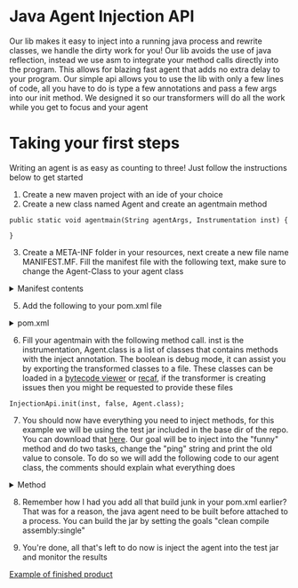 
# Java Agent Injection API
Our lib makes it easy to inject into a running java process and rewrite classes, we handle the dirty work for you! Our lib avoids the use of java reflection, instead we use asm to integrate your method calls directly into the program. This allows for blazing fast agent that adds no extra delay to your program. Our simple api allows you to use the lib with only a few lines of code, all you have to do is type a few annotations and pass a few args into our init method. We designed it so our transformers will do all the work while you get to focus and your agent

# Taking your first steps
Writing an agent is as easy as counting to three! Just follow the instructions below to get started

1. Create a new maven project with an ide of your choice
2. Create a new class named Agent and create an agentmain method
```
public static void agentmain(String agentArgs, Instrumentation inst) {

}
```

3. Create a META-INF folder in your resources, next create a new file name MANIFEST.MF. Fill the manifest file with the following text, make sure to change the Agent-Class to your agent class
<details>
<summary>Manifest contents</summary>
    
```
Manifest-Version: 1.0
Agent-Class: me.example.Agent <<< replace this with your own package and class
Can-Redefine-Classes: true
Can-Retransform-Classes: true
Can-Set-Native-Method-Prefix: true
Can-Set-Native-Prefix: true
```

</details>

5. Add the following to your pom.xml file
<details>
<summary>pom.xml</summary>
    
```
<repositories>
	<repository>
		<id>jitpack.io</id>
		<url>https://jitpack.io</url>
	</repository>
</repositories>
    
<dependencies>
	<dependency>
		<groupId>com.github.NathanKassab</groupId>
		<artifactId>Java-Agent-Injection-API</artifactId>
		<version>0.0.3-alpha</version>
	</dependency>
</dependencies>
    
<build>
	<plugins>
		<plugin>
			<artifactId>maven-compiler-plugin</artifactId>
			<configuration>
				<source>1.8</source>
				<target>1.8</target>
			</configuration>
		</plugin>
		<plugin>
			<artifactId>maven-assembly-plugin</artifactId>
			<configuration>
				<archive>
					<manifestFile>src/main/resources/META-INF/MANIFEST.MF</manifestFile>
				</archive>
				<descriptorRefs>
					<descriptorRef>jar-with-dependencies</descriptorRef>
				</descriptorRefs>
			</configuration>
		</plugin>
	</plugins>
</build>
```

</details>

6. Fill your agentmain with the following method call. inst is the instrumentation, Agent.class is a list of classes that contains methods with the inject annotation. The boolean is debug mode, it can assist you by exporting the transformed classes to a file. These classes can be loaded in a [bytecode viewer](https://github.com/Konloch/bytecode-viewer) or [recaf](https://github.com/Col-E/Recaf), if the transformer is creating issues then you might be requested to provide these files
```
InjectionApi.init(inst, false, Agent.class);
```

7. You should now have everything you need to inject methods, for this example we will be using the test jar included in the base dir of the repo. You can download that [here](https://github.com/NathanKassab/Java-Agent-Injection-API/blob/main/victim.jar). Our goal will be to inject into the "funny" method and do two tasks, change the "ping" string and print the old value to console. To do so we will add the following code to our agent class, the comments should explain what everything does
<details>
<summary>Method</summary>

```
// Tells the transformer to accept that we will be changing these variables, local variables accept a name while 
// static and instance variables will require a comma delimited list of the values
//
// static vars require "owner, name, desc" while instance vars require "instanceName, owner, name, desc"
@SetVars(staticNamesCsv = "pro/faithful/victim/Main, ping, Ljava/lang/String;")

// This annotation contains the class, method name and method desc that we want to inject into.
// The pointer is where the method call will be injected, we can move this to get the desired position in the "victim" method
// We can also move that starting line for the pointer by defining the injectLocation, options for this are start or end. Default for that is start
// We can move the pointer a specific amount of lines up or down by setting lineOffset. Default for that is 0
@Inject(className = "pro/faithful/victim/Main", methodName = "funny", methodDesc = "()V")

// The method returns a map because we are setting vars, the transformer will set the var by getting the var name from the map.
public static Map<String, Object> transformFunny1(
		// Gets a static var from the class that we inject into, args self explanatory
		@GetStaticVar(name = "ping", owner = "pro/faithful/victim/Main", desc = "Ljava/lang/String;") String ping){
	
	// Print the value that we got from the class to console
	System.out.println(ping);
	
	// Return a hashmap with the values for the vars put it @SetVars
	return new HashMap() {{
		put("ping", "Pong! " + new Random().nextInt(100) + " ");
	}};
}
```

</details>

8. Remember how I had you add all that build junk in your pom.xml earlier? That was for a reason, the java agent need to be built before attached to a process. You can build the jar by setting the goals "clean compile assembly:single"

10. You're done, all that's left to do now is inject the agent into the test jar and monitor the results
    
[Example of finished product](https://imgur.com/EWiVuqc)
